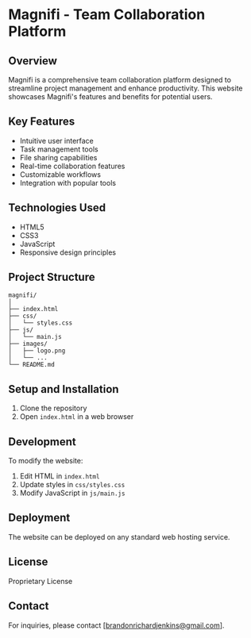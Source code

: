 # Magnifi - Team Collaboration Platform

## Overview

Magnifi is a comprehensive team collaboration platform designed to streamline project management and enhance productivity. This website showcases Magnifi's features and benefits for potential users.

## Key Features

- Intuitive user interface
- Task management tools
- File sharing capabilities
- Real-time collaboration features
- Customizable workflows
- Integration with popular tools

## Technologies Used

- HTML5
- CSS3
- JavaScript
- Responsive design principles

## Project Structure

```
magnifi/
│
├── index.html
├── css/
│   └── styles.css
├── js/
│   └── main.js
├── images/
│   ├── logo.png
│   └── ...
└── README.md
```

## Setup and Installation

1. Clone the repository
2. Open `index.html` in a web browser

## Development

To modify the website:
1. Edit HTML in `index.html`
2. Update styles in `css/styles.css`
3. Modify JavaScript in `js/main.js`

## Deployment

The website can be deployed on any standard web hosting service.


## License

Proprietary License

## Contact

For inquiries, please contact [brandonrichardjenkins@gmail.com].

